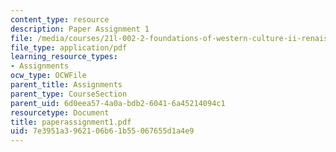 ```yaml
---
content_type: resource
description: Paper Assignment 1
file: /media/courses/21l-002-2-foundations-of-western-culture-ii-renaissance-to-modernity-spring-2003/7e3951a3962106b61b55067655d1a4e9_paperassignment1.pdf
file_type: application/pdf
learning_resource_types:
- Assignments
ocw_type: OCWFile
parent_title: Assignments
parent_type: CourseSection
parent_uid: 6d0eea57-4a0a-bdb2-6041-6a45214094c1
resourcetype: Document
title: paperassignment1.pdf
uid: 7e3951a3-9621-06b6-1b55-067655d1a4e9
---
```

